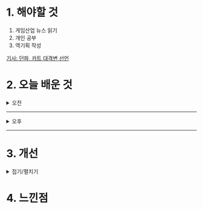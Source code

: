 
# 1. 해야할 것

1. 게임산업 뉴스 읽기 
2. 개인 공부  
3. 역기획 작성

[기사: 던파, 카트 대격변 선언](https://www.gameinsight.co.kr/news/articleView.html?idxno=33215)


# 2. 오늘 배운 것

<details>
<summary>오전</summary>

## 오늘의 뉴스
### 던파, 카트 대격변 선언
![image](https://github.com/user-attachments/assets/aed474f1-6667-4e9d-b28a-ee2a18b84f37)

업데이트 일정을 알려주는 것만으로도 이렇게 큰 반응 차이를 얻을 수 있다는 게 놀랍다.\
아니 사실 알고 있다.

개편 내용이 얼마나 화려하고 멋지든 그 내용이 적용되는 시점까지만 버티거나 기다리면 된다인데,\
일정이 없으면 그저 하염없이 계속 기다리고 있어야하니 반응이 갈릴 수 밖에 없지.

둘 다 내가 해보고 재밌었던 기억이 있는 게임이라 잘 되었으면 하는 바램이다.
</details>

****

<details>
<summary>오후</summary>

## 역기획 작성
### 입장 조건
![image](https://github.com/user-attachments/assets/7583d539-d8fd-402f-aa49-36bbb5b973d2)

</details>

****


# 3. 개선


<details>
<summary>접기/펼치기</summary>


</details>



# 4. 느낀점


